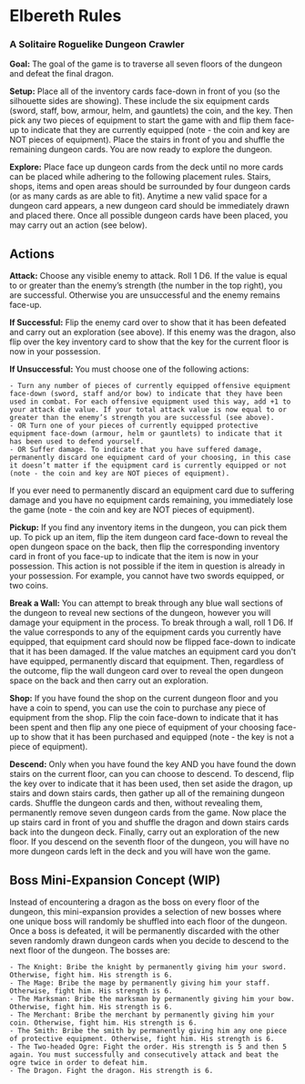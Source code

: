 # Elbereth Rules

### A Solitaire Roguelike Dungeon Crawler

**Goal:** The goal of the game is to traverse all seven floors of the dungeon and defeat the final dragon.

**Setup:** Place all of the inventory cards face-down in front of you (so the silhouette sides are showing). These include the six equipment cards (sword, staff, bow, armour, helm, and gauntlets) the coin, and the key. Then pick any two pieces of equipment to start the game with and flip them face-up to indicate that they are currently equipped (note - the coin and key are NOT pieces of equipment). Place the stairs in front of you and shuffle the remaining dungeon cards. You are now ready to explore the dungeon.

**Explore:** Place face up dungeon cards from the deck until no more cards can be placed while adhering to the following placement rules. Stairs, shops, items and open areas should be surrounded by four dungeon cards (or as many cards as are able to fit). Anytime a new valid space for a dungeon card appears, a new dungeon card should be immediately drawn and placed there. Once all possible dungeon cards have been placed, you may carry out an action (see below).

## Actions

**Attack:** Choose any visible enemy to attack. Roll 1 D6. If the value is equal to or greater than the enemy’s strength (the number in the top right), you are successful. Otherwise you are unsuccessful and the enemy remains face-up.

**If Successful:** Flip the enemy card over to show that it has been defeated and carry out an exploration (see above). If this enemy was the dragon, also flip over the key inventory card to show that the key for the current floor is now in your possession.

**If Unsuccessful:** You must choose one of the following actions:

	- Turn any number of pieces of currently equipped offensive equipment face-down (sword, staff and/or bow) to indicate that they have been used in combat. For each offensive equipment used this way, add +1 to your attack die value. If your total attack value is now equal to or greater than the enemy’s strength you are successful (see above).
	- OR Turn one of your pieces of currently equipped protective equipment face-down (armour, helm or gauntlets) to indicate that it has been used to defend yourself.
	- OR Suffer damage. To indicate that you have suffered damage, permanently discard one equipment card of your choosing, in this case it doesn’t matter if the equipment card is currently equipped or not (note - the coin and key are NOT pieces of equipment).

If you ever need to permanently discard an equipment card due to suffering damage and you have no equipment cards remaining, you immediately lose the game (note - the coin and key are NOT pieces of equipment).

**Pickup:** If you find any inventory items in the dungeon, you can pick them up. To pick up an item, flip the item dungeon card face-down to reveal the open dungeon space on the back, then flip the corresponding inventory card in front of you face-up to indicate that the item is now in your possession. This action is not possible if the item in question is already in your possession. For example, you cannot have two swords equipped, or two coins.

**Break a Wall:** You can attempt to break through any blue wall sections of the dungeon to reveal new sections of the dungeon, however you will damage your equipment in the process. To break through a wall, roll 1 D6. If the value corresponds to any of the equipment cards you currently have equipped, that equipment card should now be flipped face-down to indicate that it has been damaged. If the value matches an equipment card you don't have equipped, permanently discard that equipment. Then, regardless of the outcome, flip the wall dungeon card over to reveal the open dungeon space on the back and then carry out an exploration.

**Shop:** If you have found the shop on the current dungeon floor and you have a coin to spend, you can use the coin to purchase any piece of equipment from the shop. Flip the coin face-down to indicate that it has been spent and then flip any one piece of equipment of your choosing face-up to show that it has been purchased and equipped (note - the key is not a piece of equipment).

**Descend:** Only when you have found the key AND you have found the down stairs on the current floor, can you can choose to descend. To descend, flip the key over to indicate that it has been used, then set aside the dragon, up stairs and down stairs cards, then gather up all of the remaining dungeon cards. Shuffle the dungeon cards and then, without revealing them, permanently remove seven dungeon cards from the game. Now place the up stairs card in front of you and shuffle the dragon and down stairs cards back into the dungeon deck. Finally, carry out an exploration of the new floor. If you descend on the seventh floor of the dungeon, you will have no more dungeon cards left in the deck and you will have won the game.

## Boss Mini-Expansion Concept (WIP)

Instead of encountering a dragon as the boss on every floor of the dungeon, this mini-expansion provides a selection of new bosses where one unique boss will randomly be shuffled into each floor of the dungeon. Once a boss is defeated, it will be permanently discarded with the other seven randomly drawn dungeon cards when you decide to descend to the next floor of the dungeon. The bosses are:

	- The Knight: Bribe the knight by permanently giving him your sword. Otherwise, fight him. His strength is 6.
 	- The Mage: Bribe the mage by permanently giving him your staff. Otherwise, fight him. His strength is 6.
	- The Marksman: Bribe the marksman by permanently giving him your bow. Otherwise, fight him. His strength is 6.
	- The Merchant: Bribe the merchant by permanently giving him your coin. Otherwise, fight him. His strength is 6.
	- The Smith: Bribe the smith by permanently giving him any one piece of protective equipment. Otherwise, fight him. His strength is 6.
	- The Two-headed Ogre: Fight the order. His strength is 5 and then 5 again. You must successfully and consecutively attack and beat the ogre twice in order to defeat him.
	- The Dragon. Fight the dragon. His strength is 6.
